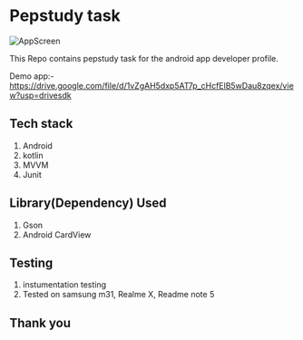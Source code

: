 # Pepstudy task
![AppScreen](https://user-images.githubusercontent.com/43094705/115532647-a110a380-a2b3-11eb-88c8-6715a79296f3.jpeg)

This Repo contains pepstudy task for the android app developer profile.

Demo app:- https://drive.google.com/file/d/1vZgAH5dxp5AT7p_cHcfElB5wDau8zqex/view?usp=drivesdk

## Tech stack
1. Android
2. kotlin
3. MVVM
4. Junit

## Library(Dependency) Used
1. Gson
2. Android CardView

## Testing
1. instumentation testing
2. Tested on samsung m31, Realme X, Readme note 5

## Thank you

